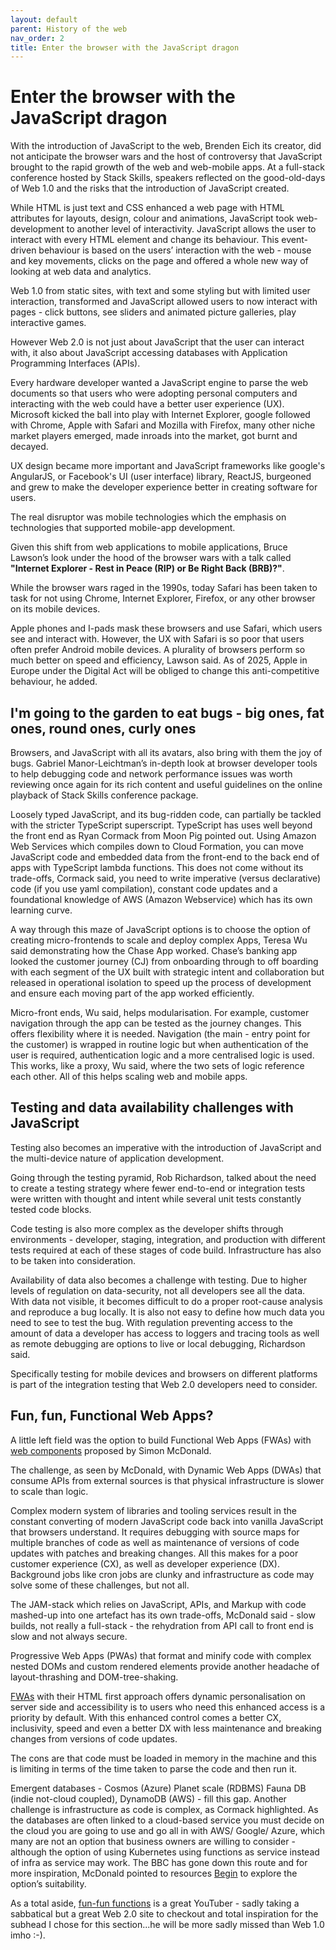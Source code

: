 ```yaml
---
layout: default
parent: History of the web
nav_order: 2
title: Enter the browser with the JavaScript dragon
---
```


# Enter the browser with the JavaScript dragon

With the introduction of JavaScript to the web, Brenden Eich its creator, did not anticipate the browser wars and the host of controversy that JavaScript brought to the rapid growth of the web and web-mobile apps.  At a full-stack conference hosted by Stack Skills, speakers reflected on the good-old-days of Web 1.0 and the risks that the introduction of JavaScript created.

While HTML is just text and CSS enhanced a web page with HTML attributes for layouts, design, colour and animations, JavaScript took web-development to another level of interactivity. JavaScript allows the user to interact with every HTML element and change its behaviour. This event-driven behaviour is based on the users’ interaction with the web - mouse and key movements, clicks on the page and offered a whole new way of looking at web data and analytics.

Web 1.0 from static sites, with text and some styling but with limited user interaction, transformed and JavaScript allowed users to now interact with pages - click buttons, see sliders and animated picture galleries, play interactive games.

However Web 2.0 is not just about JavaScript that the user can interact with, it also about JavaScript accessing databases with Application Programming Interfaces (APIs).

Every hardware developer wanted a JavaScript engine to parse the web documents so that users who were adopting personal computers and interacting with the web could have a better user experience (UX). Microsoft kicked the ball into play with Internet Explorer, google followed with Chrome, Apple with Safari and Mozilla with Firefox, many other niche market players emerged, made inroads into the market, got burnt and decayed.

UX design became more important and JavaScript frameworks like google's AngularJS, or Facebook's UI (user interface) library, ReactJS,  burgeoned and grew to make the developer experience better in creating software for users.

The real disruptor was mobile technologies which the emphasis on technologies that supported mobile-app development. 

Given this shift from web applications to mobile applications, Bruce Lawson’s look under the hood of the browser wars with a talk called __"Internet Explorer - Rest in Peace (RIP) or Be Right Back (BRB)?"__.  

While the browser wars raged in the 1990s, today Safari has been taken to task for not using Chrome, Internet Explorer, Firefox, or any other browser on its mobile devices.

Apple phones and I-pads mask these browsers and use Safari, which users see and interact with. However, the UX with Safari is so poor that users often prefer Android mobile devices. A plurality of browsers perform so much better on speed and efficiency, Lawson said. As of 2025, Apple in Europe under the Digital Act will be obliged to change this anti-competitive behaviour, he added.

## I'm going to the garden to eat bugs - big ones, fat ones, round ones, curly ones

Browsers, and JavaScript with all its avatars, also bring with them the joy of bugs. Gabriel Manor-Leichtman’s in-depth look at browser developer tools to help debugging code and network performance issues was worth reviewing once again for its rich content and useful guidelines on the online playback of Stack Skills conference package.

Loosely typed JavaScript, and its bug-ridden code, can partially be tackled with the stricter TypeScript superscript. TypeScript has uses well beyond the front end as Ryan Cormack from Moon Pig pointed out. Using Amazon Web Services which compiles down to Cloud Formation, you can move JavaScript code and embedded data from the front-end to the back end of apps with TypeScript lambda functions. This does not come without its trade-offs, Cormack said, you need to write imperative (versus declarative) code (if you use yaml compilation), constant code updates and a foundational knowledge of AWS (Amazon Webservice) which has its own learning curve.

A way through this maze of JavaScript options is to choose the option of creating micro-frontends to scale and deploy complex Apps, Teresa Wu said demonstrating how the Chase App worked. Chase’s banking app looked the customer journey (CJ) from onboarding through to off boarding with each segment of the UX built with strategic intent and collaboration but released in operational isolation to speed up the process of development and ensure each moving part of the app worked efficiently.  

Micro-front ends, Wu said, helps modularisation. For example, customer navigation through the app can be tested as the journey changes. This offers flexibility where it is needed. Navigation (the main - entry point for the customer) is wrapped in routine logic but when authentication of the user is required, authentication logic and a more centralised logic is used. This works, like a proxy, Wu said, where the two sets of logic reference each other. All of this helps scaling web and mobile apps.

## Testing and data availability challenges with JavaScript

Testing also becomes an imperative with the introduction of JavaScript and the multi-device nature of application development.  

Going through the testing pyramid, Rob Richardson, talked about the need to create a testing strategy where fewer end-to-end or integration tests were written with thought and intent while several unit tests constantly tested code blocks.  

Code testing is also more complex as the developer shifts through environments - developer, staging, integration, and production with different tests required at each of these stages of code build. Infrastructure has also to be taken into consideration. 

Availability of data also becomes a challenge with testing. Due to higher levels of regulation on data-security, not all developers see all the data. With data not visible, it becomes difficult to do a proper root-cause analysis and reproduce a bug locally. It is also not easy to define how much data you need to see to test the bug. With regulation preventing access to the amount of data a developer has access to loggers and tracing tools as well as remote debugging are options to live or local debugging, Richardson said.

Specifically testing for mobile devices and browsers on different platforms is part of the integration testing that Web 2.0 developers need to consider.

## Fun, fun, Functional Web Apps?

A little left field was the option to build Functional Web Apps (FWAs) with [web components](https://developer.mozilla.org/en-US/docs/Web/Web_Components) proposed by Simon McDonald.

The challenge, as seen by McDonald, with Dynamic Web Apps (DWAs) that consume APIs from external sources is that physical infrastructure is slower to scale than logic.  

Complex modern system of libraries and tooling services result in the constant converting of modern JavaScript code back into vanilla JavaScript that browsers understand. It requires debugging with source maps for multiple branches of code as well as maintenance of versions of code updates with patches and breaking changes. All this makes for a poor customer experience (CX), as well as developer experience (DX). Background jobs like cron jobs are clunky and infrastructure as code may solve some of these challenges, but not all.

The JAM-stack which relies on JavaScript, APIs, and Markup with code mashed-up into one artefact has its own trade-offs, McDonald said - slow builds, not really a full-stack - the rehydration from API call to front end is slow and not always secure. 

Progressive Web Apps (PWAs) that format and minify code with complex nested DOMs and custom rendered elements provide another headache of layout-thrashing and DOM-tree-shaking.  

[FWAs](https://fwa.dev/) with their HTML first approach offers dynamic personalisation on server side and accessibility is to users who need this enhanced access is a priority by default. With this enhanced control comes a better CX, inclusivity, speed and even a better DX with less maintenance and breaking changes from versions of code updates.

The cons are that code must be loaded in memory in the machine and this is limiting in terms of the time taken to parse the code and then run it.

Emergent databases - Cosmos (Azure) Planet scale (RDBMS) Fauna DB (indie not-cloud coupled), DynamoDB (AWS) - fill this gap. Another challenge is infrastructure as code is complex, as Cormack highlighted. As the databases are often linked to a cloud-based service you must decide on the cloud you are going to use and go all in with AWS/ Google/ Azure, which many are not an option that business owners are willing to consider - although the option of using Kubernetes using functions as service instead of infra as service may work. The BBC has gone down this route and for more inspiration, McDonald pointed to resources [Begin](https://begin.com/) to explore the option’s suitability.

As a total aside, [fun-fun functions](https://www.youtube.com/channel/UCO1cgjhGzsSYb1rsB4bFe4Q) is a great YouTuber - sadly taking a sabbatical but a great Web 2.0 site to checkout and total inspiration for the subhead I chose for this section...he will be more sadly missed than Web 1.0 imho :-).
